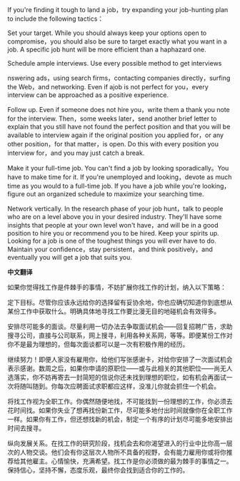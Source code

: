 

If you're finding it tough to land a job，try expanding your job-hunting plan to include the following tactics：

Set your target. While you should always keep your options open to compromise，you should also be sure to target exactly what you want in a job. A specific job hunt will be more efficient than a haphazard one. 

 Schedule ample interviews. Use every possible method to get interviews

nswering ads，using search firms，contacting companies directly，surfing the Web，and networking. Even if ajob is not perfect for you，every interview can be approached as a positive experience.

Follow up. Even if someone does not hire you，write them a thank you note for the interview. Then，some weeks later，send another brief letter to explain that you still have not found the perfect position and that you will be available to interview again if the original position you applied for，or any other position，for that matter，is open. Do this with every position you interview for，and you may just catch a break.

Make it your full-time job. You can't find a job by looking sporadically。You have to make time for it. If you're unemployed and looking，devote as much time as you would to a full-time job. If you have a job while you're looking，figure out an organized schedule to maximize your searching time.

Network vertically. In the research phase of your job hunt，talk to people who are on a level above you in your desired industry. They'll have some insights that people at your own level won't have，and will be in a good position to hire you or recommend you to be hired. Keep your spirits up. Looking for a job is one of the toughest things you will ever have to do. Maintain your confidence，stay persistent，and think positively，and eventually you will get a job that suits you.

**中文翻译**

如果你觉得找工作是件棘手的事情，不妨扩展你找工作的计划，纳入以下策略：

定下目标。尽管你应该永远给你的选择留有妥协余地，你也应确切知道你到底想从某份工作中获取什么。明确具体地寻找工作要比漫无目的地碰机会有效得多。

安排尽可能多的面谈。尽量利用一切办法去争取面试机会——回复招聘广告，求助搜寻公司，直接与公司联系，网上搜寻，利用各种关系网，等等。即便某份工作对你不是最为理想的，但每次面谈都可以是一次有积极作用的经历。

继续努力！即便人家没有雇用你，给他们写张感谢卡，对给你安排了一次面试机会表示感谢。数周之后，如果你申请的原职位——或与此相关的其他职位——尚无人选落实，你不妨再寄去一封简短的信说你还未找到理想的职位，如有机会再面试一次将随叫随到。你每次应聘面试求职都应这样，没准儿你就会抓住一个机会。

将找工作视为全职工作。你偶然随便地找，不可能找到一份理想的工作，你必须去花时间找。如果你失业了想再找份新工作，尽可能多地付出时间就像你在全职工作一样。如果你有工作，但还想找新的机会，制定一个有序的计划尽可能多地安排出时间去搜寻。

纵向发展关系。在找工作的研究阶段，找机会去和你渴望进入的行业中比你高一层次的人物交谈。他们会有你这层次人物所不具备的视野，会有能力雇用你或将你推荐给其他雇主。心情愉快，充满希望。找工作是你必须做的最为棘手的事情之一。保持信心，坚持不懈，态度乐观，最终你会找到适合你的工作的。 

